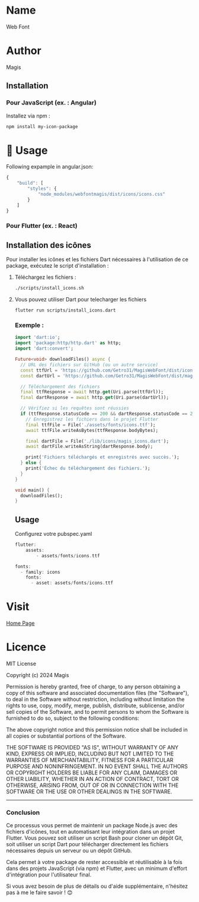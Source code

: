 # Name

Web Font

# Author

Magis

## Installation

### Pour JavaScript (ex. : Angular)
Installez via npm :

```bash
npm install my-icon-package
```


# 📖 Usage

Following expample in angular.json:

```js
{
    "build": [
        "styles": {
            "node_modules/webfontmagis/dist/icons/icons.css"
        }
    ]
}
```
### Pour Flutter (ex. : React)

## Installation des icônes

Pour installer les icônes et les fichiers Dart nécessaires à l'utilisation de ce package, exécutez le script d'installation :

1. Téléchargez les fichiers :
   ```bash
   ./scripts/install_icons.sh
    ```
2. Vous pouvez utiliser Dart pour telecharger les fichiers
    ```
    flutter run scripts/install_icons.dart
    ```

    ### Exemple :
    ```dart
    import 'dart:io';
    import 'package:http/http.dart' as http;
    import 'dart:convert';

    Future<void> downloadFiles() async {
      // URL des fichiers sur GitHub (ou un autre service)
      const ttfUrl = 'https://github.com/Getro31/MagisWebFont/dist/icons/icons.ttf';
      const dartUrl = 'https://github.com/Getro31/MagisWebFont/dist/magis_icons.dart';

      // Téléchargement des fichiers
      final ttfResponse = await http.get(Uri.parse(ttfUrl));
      final dartResponse = await http.get(Uri.parse(dartUrl));

      // Vérifiez si les requêtes sont réussies
      if (ttfResponse.statusCode == 200 && dartResponse.statusCode == 200) {
        // Enregistrez les fichiers dans le projet Flutter
        final ttfFile = File('./assets/fonts/icons.ttf');
        await ttfFile.writeAsBytes(ttfResponse.bodyBytes);

        final dartFile = File('./lib/icons/magis_icons.dart');
        await dartFile.writeAsString(dartResponse.body);

        print('Fichiers téléchargés et enregistrés avec succès.');
      } else {
        print('Échec du téléchargement des fichiers.');
      }
    }

    void main() {
      downloadFiles();
    }
    ```

    ## Usage

    Configurez votre pubspec.yaml
    ```dart
    flutter:
        assets:
            - assets/fonts/icons.ttf

    fonts:
      - family: icons
        fonts:
          - asset: assets/fonts/icons.ttf

    ```



# Visit

[Home Page](icons.html)

# Licence

MIT License

Copyright (c) 2024 Magis

Permission is hereby granted, free of charge, to any person obtaining a copy
of this software and associated documentation files (the "Software"), to deal
in the Software without restriction, including without limitation the rights
to use, copy, modify, merge, publish, distribute, sublicense, and/or sell
copies of the Software, and to permit persons to whom the Software is
furnished to do so, subject to the following conditions:

The above copyright notice and this permission notice shall be included in all
copies or substantial portions of the Software.

THE SOFTWARE IS PROVIDED "AS IS", WITHOUT WARRANTY OF ANY KIND, EXPRESS OR
IMPLIED, INCLUDING BUT NOT LIMITED TO THE WARRANTIES OF MERCHANTABILITY,
FITNESS FOR A PARTICULAR PURPOSE AND NONINFRINGEMENT. IN NO EVENT SHALL THE
AUTHORS OR COPYRIGHT HOLDERS BE LIABLE FOR ANY CLAIM, DAMAGES OR OTHER
LIABILITY, WHETHER IN AN ACTION OF CONTRACT, TORT OR OTHERWISE, ARISING FROM,
OUT OF OR IN CONNECTION WITH THE SOFTWARE OR THE USE OR OTHER DEALINGS IN THE
SOFTWARE.


---

### **Conclusion**

Ce processus vous permet de maintenir un package Node.js avec des fichiers d'icônes, tout en automatisant leur intégration dans un projet Flutter. Vous pouvez soit utiliser un script Bash pour cloner un dépôt Git, soit utiliser un script Dart pour télécharger directement les fichiers nécessaires depuis un serveur ou un dépôt GitHub.

Cela permet à votre package de rester accessible et réutilisable à la fois dans des projets JavaScript (via npm) et Flutter, avec un minimum d'effort d'intégration pour l'utilisateur final.

Si vous avez besoin de plus de détails ou d'aide supplémentaire, n'hésitez pas à me le faire savoir ! 😊
